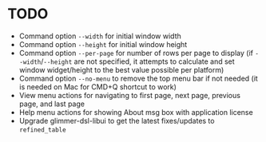# TODO

- Command option `--width` for initial window width
- Command option `--height` for initial window height
- Command option `--per-page` for number of rows per page to display (if `--width`/`--height` are not specified, it attempts to calculate and set window widget/height to the best value possible per platform)
- Command option `--no-menu` to remove the top menu bar if not needed (it is needed on Mac for CMD+Q shortcut to work)
- View menu actions for navigating to first page, next page, previous page, and last page
- Help menu actions for showing About msg box with application license
- Upgrade glimmer-dsl-libui to get the latest fixes/updates to `refined_table`
